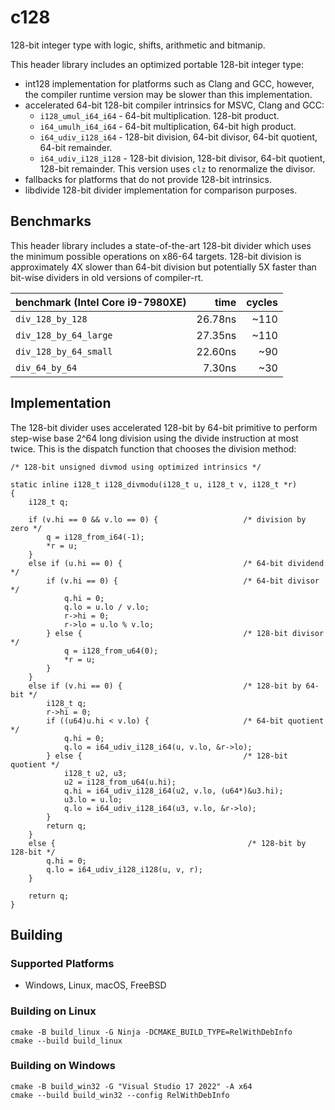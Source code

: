 # c128

128-bit integer type with logic, shifts, arithmetic and bitmanip.

This header library includes an optimized portable 128-bit integer type:

- int128 implementation for platforms such as Clang and GCC, however,
  the compiler runtime version may be slower than this implementation.
- accelerated 64-bit 128-bit compiler intrinsics for MSVC, Clang and GCC:
  - `i128_umul_i64_i64` - 64-bit multiplication. 128-bit product.
  - `i64_umulh_i64_i64` - 64-bit multiplication, 64-bit high product.
  - `i64_udiv_i128_i64` - 128-bit division, 64-bit divisor, 64-bit quotient,
    64-bit remainder.
  - `i64_udiv_i128_i128` - 128-bit division, 128-bit divisor, 64-bit quotient,
    128-bit remainder. This version uses `clz` to renormalize the divisor.
- fallbacks for platforms that do not provide 128-bit intrinsics.
- libdivide 128-bit divider implementation for comparison purposes.

## Benchmarks

This header library includes a state-of-the-art 128-bit divider which
uses the minimum possible operations on x86-64 targets. 128-bit division
is approximately 4X slower than 64-bit division but potentially 5X faster
than bit-wise dividers in old versions of compiler-rt.

| benchmark (Intel Core i9-7980XE) | time    | cycles |
|:---------------------------------|--------:|-------:|
| `div_128_by_128`                 | 26.78ns |   ~110 |
| `div_128_by_64_large`            | 27.35ns |   ~110 |
| `div_128_by_64_small`            | 22.60ns |    ~90 |
| `div_64_by_64`                   |  7.30ns |    ~30 |

## Implementation

The 128-bit divider uses accelerated 128-bit by 64-bit primitive to perform
step-wise base 2^64 long division using the divide instruction at most twice.
This is the dispatch function that chooses the division method:

```
/* 128-bit unsigned divmod using optimized intrinsics */

static inline i128_t i128_divmodu(i128_t u, i128_t v, i128_t *r)
{
    i128_t q;

    if (v.hi == 0 && v.lo == 0) {                   /* division by zero */
        q = i128_from_i64(-1);
        *r = u;
    }
    else if (u.hi == 0) {                           /* 64-bit dividend */
        if (v.hi == 0) {                            /* 64-bit divisor */
            q.hi = 0;
            q.lo = u.lo / v.lo;
            r->hi = 0;
            r->lo = u.lo % v.lo;
        } else {                                    /* 128-bit divisor */
            q = i128_from_u64(0);
            *r = u;
        }
    }
    else if (v.hi == 0) {                           /* 128-bit by 64-bit */
        i128_t q;
        r->hi = 0;
        if ((u64)u.hi < v.lo) {                     /* 64-bit quotient */
            q.hi = 0;
            q.lo = i64_udiv_i128_i64(u, v.lo, &r->lo);
        } else {                                    /* 128-bit quotient */
            i128_t u2, u3;
            u2 = i128_from_u64(u.hi);
            q.hi = i64_udiv_i128_i64(u2, v.lo, (u64*)&u3.hi);
            u3.lo = u.lo;
            q.lo = i64_udiv_i128_i64(u3, v.lo, &r->lo);
        }
        return q;
    }
    else {                                           /* 128-bit by 128-bit */
        q.hi = 0;
        q.lo = i64_udiv_i128_i128(u, v, r);
    }

    return q;
}
```

## Building

### Supported Platforms

- Windows, Linux, macOS, FreeBSD

### Building on Linux

```
cmake -B build_linux -G Ninja -DCMAKE_BUILD_TYPE=RelWithDebInfo
cmake --build build_linux
```

### Building on Windows

```
cmake -B build_win32 -G "Visual Studio 17 2022" -A x64
cmake --build build_win32 --config RelWithDebInfo
```
